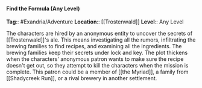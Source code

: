 #### Find the Formula (Any Level)
**Tag**:: #Exandria/Adventure
**Location**:: [[Trostenwald]]
**Level**:: Any Level

 The characters are hired by an anonymous entity to uncover the secrets of [[Trostenwald]]'s ale. This means investigating all the rumors, infiltrating the brewing families to find recipes, and examining all the ingredients. The brewing families keep their secrets under lock and key. The plot thickens when the characters' anonymous patron wants to make sure the recipe doesn't get out, so they attempt to kill the characters when the mission is complete. This patron could be a member of [[the Myriad]], a family from [[Shadycreek Run]], or a rival brewery in another settlement.

